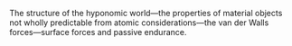 The structure of the hyponomic world—the properties of material objects not wholly predictable from atomic considerations—the van der Walls forces—surface forces and passive endurance.